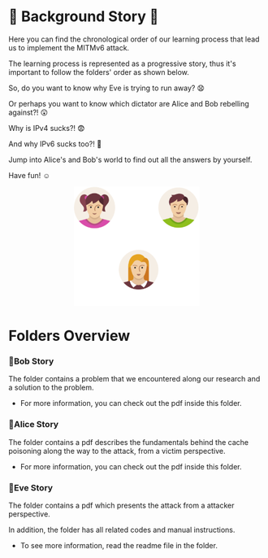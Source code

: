 # 📖 Background Story 📖
Here you can find the chronological order of our learning process that lead us to implement the MITMv6 attack. 

The learning process is represented as a progressive story, thus it's important to follow the folders' order as shown below.

So, do you want to know why Eve is trying to run away? 😧

Or perhaps you want to know which dictator are Alice and Bob rebelling against?! 😲

Why is IPv4 sucks?! 😨

And why IPv6 sucks too?! 🤯

Jump into Alice's and Bob's world to find out all the answers by yourself.

Have fun! ☺️

<p align="center">
<img src="Alice&Bob_World.png" />
</p>

# Folders Overview

### 📁Bob Story
The folder contains a problem that we encountered along our research and a solution to the problem.
* For more information, you can check out the pdf inside this folder. 

### 📁Alice Story
The folder contains a pdf describes the fundamentals behind the cache poisoning along the way to the attack, from a victim perspective. 
* For more information, you can check out the pdf inside this folder. 

### 📁Eve Story 
The folder contains a pdf which presents the attack from a attacker perspective. 

In addition, the folder has all related codes and manual instructions.
* To see more information, read the readme file in the folder.
